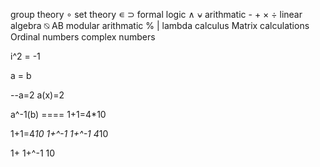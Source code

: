 group theory ∘
set theory ∊ ⊃
formal logic ∧ ⍱
arithmatic - + × ÷
linear algebra ⍉ AB
modular arithmatic % |
lambda calculus
Matrix calculations
Ordinal numbers
complex numbers

i^2 = -1

a = b

--a=2
a(x)=2

a^-1(b) ==== 1+1=4*10

1+1=4*10
1+^-1 1+^-1 4*10

1+ 1+^-1 10
